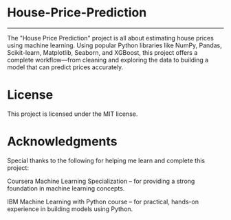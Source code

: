 # House-Price-Prediction
---
The "House Price Prediction" project is all about estimating house prices using machine learning.
Using popular Python libraries like NumPy, Pandas, Scikit-learn, Matplotlib, Seaborn, and XGBoost, this project offers a complete workflow—from cleaning and exploring the data to building a model that can predict prices accurately.

# License

This project is licensed under the MIT license.

# Acknowledgments

Special thanks to the following for helping me learn and complete this project:

Coursera Machine Learning Specialization – for providing a strong foundation in machine learning concepts.

IBM Machine Learning with Python course – for practical, hands-on experience in building models using Python.
